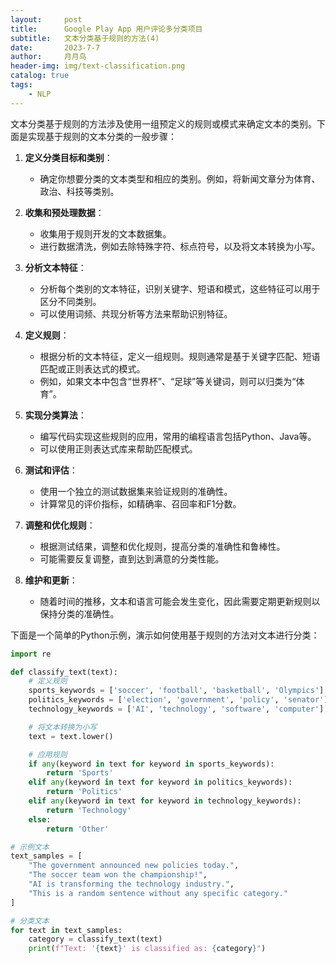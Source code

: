 ```yaml
---
layout:     post
title:      Google Play App 用户评论多分类项目
subtitle:   文本分类基于规则的方法(4)
date:       2023-7-7
author:     月月鸟
header-img: img/text-classification.png
catalog: true
tags:
    - NLP
---
```


文本分类基于规则的方法涉及使用一组预定义的规则或模式来确定文本的类别。下面是实现基于规则的文本分类的一般步骤：

1. **定义分类目标和类别**：
   - 确定你想要分类的文本类型和相应的类别。例如，将新闻文章分为体育、政治、科技等类别。

2. **收集和预处理数据**：
   - 收集用于规则开发的文本数据集。
   - 进行数据清洗，例如去除特殊字符、标点符号，以及将文本转换为小写。

3. **分析文本特征**：
   - 分析每个类别的文本特征，识别关键字、短语和模式，这些特征可以用于区分不同类别。
   - 可以使用词频、共现分析等方法来帮助识别特征。

4. **定义规则**：
   - 根据分析的文本特征，定义一组规则。规则通常是基于关键字匹配、短语匹配或正则表达式的模式。
   - 例如，如果文本中包含“世界杯”、“足球”等关键词，则可以归类为“体育”。

5. **实现分类算法**：
   - 编写代码实现这些规则的应用，常用的编程语言包括Python、Java等。
   - 可以使用正则表达式库来帮助匹配模式。

6. **测试和评估**：
   - 使用一个独立的测试数据集来验证规则的准确性。
   - 计算常见的评价指标，如精确率、召回率和F1分数。

7. **调整和优化规则**：
   - 根据测试结果，调整和优化规则，提高分类的准确性和鲁棒性。
   - 可能需要反复调整，直到达到满意的分类性能。

8. **维护和更新**：
   - 随着时间的推移，文本和语言可能会发生变化，因此需要定期更新规则以保持分类的准确性。

下面是一个简单的Python示例，演示如何使用基于规则的方法对文本进行分类：

```python
import re

def classify_text(text):
    # 定义规则
    sports_keywords = ['soccer', 'football', 'basketball', 'Olympics']
    politics_keywords = ['election', 'government', 'policy', 'senator']
    technology_keywords = ['AI', 'technology', 'software', 'computer']

    # 将文本转换为小写
    text = text.lower()

    # 应用规则
    if any(keyword in text for keyword in sports_keywords):
        return 'Sports'
    elif any(keyword in text for keyword in politics_keywords):
        return 'Politics'
    elif any(keyword in text for keyword in technology_keywords):
        return 'Technology'
    else:
        return 'Other'

# 示例文本
text_samples = [
    "The government announced new policies today.",
    "The soccer team won the championship!",
    "AI is transforming the technology industry.",
    "This is a random sentence without any specific category."
]

# 分类文本
for text in text_samples:
    category = classify_text(text)
    print(f"Text: '{text}' is classified as: {category}")
```
